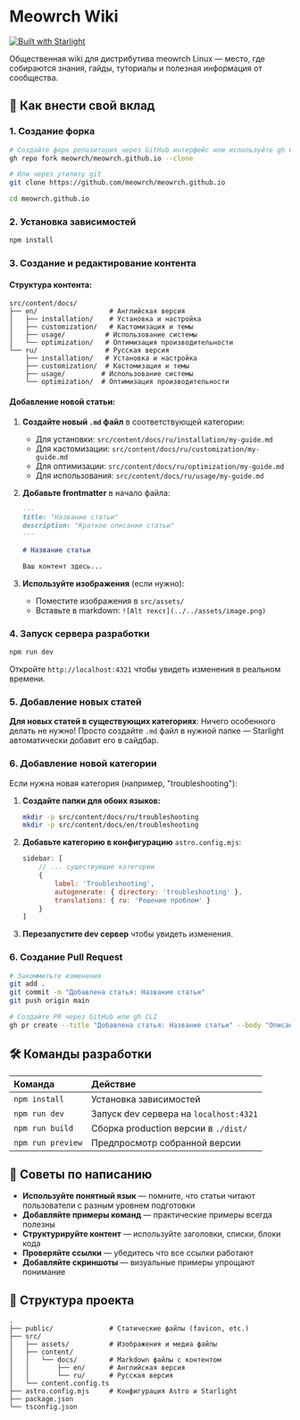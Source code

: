 # Meowrch Wiki

[![Built with Starlight](https://astro.badg.es/v2/built-with-starlight/tiny.svg)](https://starlight.astro.build)

Общественная wiki для дистрибутива meowrch Linux — место, где собираются знания, гайды, туториалы и полезная информация от сообщества.


## 📖 Как внести свой вклад

### 1. Создание форка

```bash
# Создайте форк репозитория через GitHub интерфейс или используйте gh CLI
gh repo fork meowrch/meowrch.github.io --clone

# Или через утилиту git
git clone https://github.com/meowrch/meowrch.github.io

cd meowrch.github.io
```

### 2. Установка зависимостей

```bash
npm install
```

### 3. Создание и редактирование контента

#### Структура контента:
```
src/content/docs/
├── en/                  # Английская версия
│   ├── installation/    # Установка и настройка
│   ├── customization/   # Кастомизация и темы
│   ├── usage/          # Использование системы
│   └── optimization/   # Оптимизация производительности
└── ru/                 # Русская версия
    ├── installation/   # Установка и настройка
    ├── customization/  # Кастомизация и темы
    ├── usage/         # Использование системы
    └── optimization/  # Оптимизация производительности
```

#### Добавление новой статьи:

1. **Создайте новый `.md` файл** в соответствующей категории:
   - Для установки: `src/content/docs/ru/installation/my-guide.md`
   - Для кастомизации: `src/content/docs/ru/customization/my-guide.md`
   - Для оптимизации: `src/content/docs/ru/optimization/my-guide.md`
   - Для использования: `src/content/docs/ru/usage/my-guide.md`

2. **Добавьте frontmatter** в начало файла:
   ```markdown
   ---
   title: "Название статьи"
   description: "Краткое описание статьи"
   ---
   
   # Название статьи
   
   Ваш контент здесь...
   ```

3. **Используйте изображения** (если нужно):
   - Поместите изображения в `src/assets/`
   - Вставьте в markdown: `![Alt текст](../../assets/image.png)`

### 4. Запуск сервера разработки

```bash
npm run dev
```

Откройте `http://localhost:4321` чтобы увидеть изменения в реальном времени.

### 5. Добавление новых статей

**Для новых статей в существующих категориях**: Ничего особенного делать не нужно! Просто создайте `.md` файл в нужной папке — Starlight автоматически добавит его в сайдбар.

### 6. Добавление новой категории

Если нужна новая категория (например, "troubleshooting"):

1. **Создайте папки для обоих языков:**
   ```bash
   mkdir -p src/content/docs/ru/troubleshooting
   mkdir -p src/content/docs/en/troubleshooting
   ```

2. **Добавьте категорию в конфигурацию** `astro.config.mjs`:
   ```js
   sidebar: [
       // ... существующие категории
       {
           label: 'Troubleshooting',
           autogenerate: { directory: 'troubleshooting' },
           translations: { ru: 'Решение проблем' }
       }
   ]
   ```

3. **Перезапустите dev сервер** чтобы увидеть изменения.

### 6. Создание Pull Request

```bash
# Закоммитьте изменения
git add .
git commit -m "Добавлена статья: Название статьи"
git push origin main

# Создайте PR через GitHub или gh CLI
gh pr create --title "Добавлена статья: Название статьи" --body "Описание изменений"
```

## 🛠️ Команды разработки

| Команда              | Действие                                          |
| :------------------- | :------------------------------------------------ |
| `npm install`        | Установка зависимостей                            |
| `npm run dev`        | Запуск dev сервера на `localhost:4321`           |
| `npm run build`      | Сборка production версии в `./dist/`              |
| `npm run preview`    | Предпросмотр собранной версии                     |

## 📝 Советы по написанию

- **Используйте понятный язык** — помните, что статьи читают пользователи с разным уровнем подготовки
- **Добавляйте примеры команд** — практические примеры всегда полезны
- **Структурируйте контент** — используйте заголовки, списки, блоки кода
- **Проверяйте ссылки** — убедитесь что все ссылки работают
- **Добавляйте скриншоты** — визуальные примеры упрощают понимание

## 🚀 Структура проекта

```
.
├── public/              # Статические файлы (favicon, etc.)
├── src/
│   ├── assets/          # Изображения и медиа файлы
│   ├── content/
│   │   └── docs/        # Markdown файлы с контентом
│   │       ├── en/      # Английская версия
│   │       └── ru/      # Русская версия
│   └── content.config.ts
├── astro.config.mjs     # Конфигурация Astro и Starlight
├── package.json
└── tsconfig.json
```
